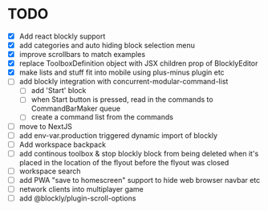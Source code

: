 # TODO

- [x] Add react blockly support
- [x] add categories and auto hiding block selection menu
- [x] improve scrollbars to match examples
- [x] replace ToolboxDefinition object with JSX children prop of BlocklyEditor
- [x] make lists and stuff fit into mobile using plus-minus plugin etc
- [ ] add blockly integration with concurrent-modular-command-list
  - [ ] add 'Start' block
  - [ ] when Start button is pressed, read in the commands to CommandBarMaker queue
  - [ ] create a command list from the commands
- [ ] move to NextJS
- [ ] add env-var.production triggered dynamic import of blockly
- [ ] Add workspace backpack
- [ ] add continous toolbox & stop blockly block from being deleted when it's placed in the location of the flyout before the flyout was closed
- [ ] workspace search
- [ ] add PWA "save to homescreen" support to hide web browser navbar etc
- [ ] network clients into multiplayer game
- [ ] add @blockly/plugin-scroll-options
